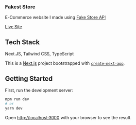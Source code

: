 ### Fakest Store

E-Commerce website I made using [Fake Store API](https://fakestoreapi.com/)

[Live Site](https://fakest-ecommerce.netlify.app/)

## Tech Stack

Next.JS, Tailwind CSS, TypeScript

This is a [Next.js](https://nextjs.org/) project bootstrapped with [`create-next-app`](https://github.com/vercel/next.js/tree/canary/packages/create-next-app).

## Getting Started

First, run the development server:

```bash
npm run dev
# or
yarn dev
```

Open [http://localhost:3000](http://localhost:3000) with your browser to see the result.
